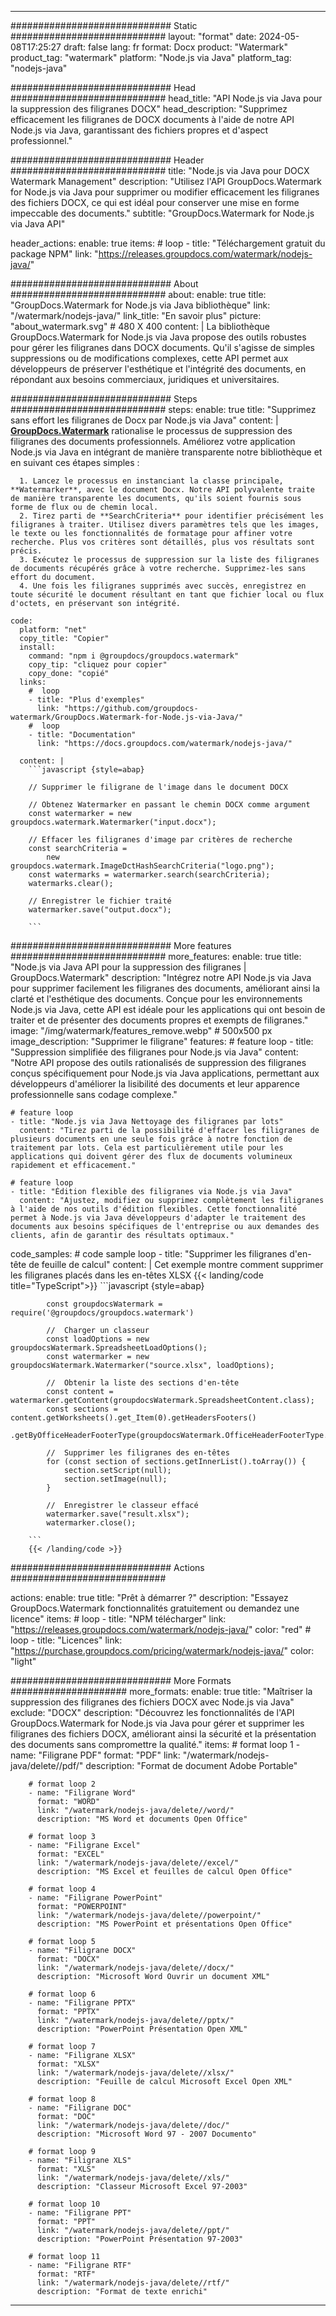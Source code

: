 
---
############################# Static ############################
layout: "format"
date:  2024-05-08T17:25:27
draft: false
lang: fr
format: Docx
product: "Watermark"
product_tag: "watermark"
platform: "Node.js via Java"
platform_tag: "nodejs-java"

############################# Head ############################
head_title: "API Node.js via Java pour la suppression des filigranes DOCX"
head_description: "Supprimez efficacement les filigranes de DOCX documents à l'aide de notre API Node.js via Java, garantissant des fichiers propres et d'aspect professionnel."

############################# Header ############################
title: "Node.js via Java pour DOCX Watermark Management" 
description: "Utilisez l'API GroupDocs.Watermark for Node.js via Java pour supprimer ou modifier efficacement les filigranes des fichiers DOCX, ce qui est idéal pour conserver une mise en forme impeccable des documents."
subtitle: "GroupDocs.Watermark for Node.js via Java API" 

header_actions:
  enable: true
  items:
    #  loop
    - title: "Téléchargement gratuit du package NPM"
      link: "https://releases.groupdocs.com/watermark/nodejs-java/"
      
############################# About ############################
about:
    enable: true
    title: "GroupDocs.Watermark for Node.js via Java bibliothèque"
    link: "/watermark/nodejs-java/"
    link_title: "En savoir plus"
    picture: "about_watermark.svg" # 480 X 400
    content: |
       La bibliothèque GroupDocs.Watermark for Node.js via Java propose des outils robustes pour gérer les filigranes dans DOCX documents. Qu'il s'agisse de simples suppressions ou de modifications complexes, cette API permet aux développeurs de préserver l'esthétique et l'intégrité des documents, en répondant aux besoins commerciaux, juridiques et universitaires.

############################# Steps ############################
steps:
    enable: true
    title: "Supprimez sans effort les filigranes de Docx par Node.js via Java"
    content: |
      **[GroupDocs.Watermark](https://products.groupdocs.com/watermark/nodejs-java/)** rationalise le processus de suppression des filigranes des documents professionnels. Améliorez votre application Node.js via Java en intégrant de manière transparente notre bibliothèque et en suivant ces étapes simples :
      
      1. Lancez le processus en instanciant la classe principale, **Watermarker**, avec le document Docx. Notre API polyvalente traite de manière transparente les documents, qu'ils soient fournis sous forme de flux ou de chemin local.
      2. Tirez parti de **SearchCriteria** pour identifier précisément les filigranes à traiter. Utilisez divers paramètres tels que les images, le texte ou les fonctionnalités de formatage pour affiner votre recherche. Plus vos critères sont détaillés, plus vos résultats sont précis.
      3. Exécutez le processus de suppression sur la liste des filigranes de documents récupérés grâce à votre recherche. Supprimez-les sans effort du document.
      4. Une fois les filigranes supprimés avec succès, enregistrez en toute sécurité le document résultant en tant que fichier local ou flux d'octets, en préservant son intégrité.
   
    code:
      platform: "net"
      copy_title: "Copier"
      install:
        command: "npm i @groupdocs/groupdocs.watermark"
        copy_tip: "cliquez pour copier"
        copy_done: "copié"
      links:
        #  loop
        - title: "Plus d'exemples"
          link: "https://github.com/groupdocs-watermark/GroupDocs.Watermark-for-Node.js-via-Java/"
        #  loop
        - title: "Documentation"
          link: "https://docs.groupdocs.com/watermark/nodejs-java/"
          
      content: |
        ```javascript {style=abap}

        // Supprimer le filigrane de l'image dans le document DOCX

        // Obtenez Watermarker en passant le chemin DOCX comme argument
        const watermarker = new groupdocs.watermark.Watermarker("input.docx");
        
        // Effacer les filigranes d'image par critères de recherche
        const searchCriteria = 
            new groupdocs.watermark.ImageDctHashSearchCriteria("logo.png");
        const watermarks = watermarker.search(searchCriteria);
        watermarks.clear();

        // Enregistrer le fichier traité
        watermarker.save("output.docx");
        
        ```            

############################# More features ############################
more_features:
  enable: true
  title: "Node.js via Java API pour la suppression des filigranes | GroupDocs.Watermark"
  description: "Intégrez notre API Node.js via Java pour supprimer facilement les filigranes des documents, améliorant ainsi la clarté et l'esthétique des documents. Conçue pour les environnements Node.js via Java, cette API est idéale pour les applications qui ont besoin de traiter et de présenter des documents propres et exempts de filigranes."
  image: "/img/watermark/features_remove.webp" # 500x500 px
  image_description: "Supprimer le filigrane"
  features:
    # feature loop
    - title: "Suppression simplifiée des filigranes pour Node.js via Java"
      content: "Notre API propose des outils rationalisés de suppression des filigranes conçus spécifiquement pour Node.js via Java applications, permettant aux développeurs d'améliorer la lisibilité des documents et leur apparence professionnelle sans codage complexe."

    # feature loop
    - title: "Node.js via Java Nettoyage des filigranes par lots"
      content: "Tirez parti de la possibilité d'effacer les filigranes de plusieurs documents en une seule fois grâce à notre fonction de traitement par lots. Cela est particulièrement utile pour les applications qui doivent gérer des flux de documents volumineux rapidement et efficacement."

    # feature loop
    - title: "Édition flexible des filigranes via Node.js via Java"
      content: "Ajustez, modifiez ou supprimez complètement les filigranes à l'aide de nos outils d'édition flexibles. Cette fonctionnalité permet à Node.js via Java développeurs d'adapter le traitement des documents aux besoins spécifiques de l'entreprise ou aux demandes des clients, afin de garantir des résultats optimaux."
      
  code_samples:
    # code sample loop
    - title: "Supprimer les filigranes d'en-tête de feuille de calcul"
      content: |
        Cet exemple montre comment supprimer les filigranes placés dans les en-têtes XLSX
        {{< landing/code title="TypeScript">}}
        ```javascript {style=abap}
        
            const groupdocsWatermark = require('@groupdocs/groupdocs.watermark')

            //  Charger un classeur
            const loadOptions = new groupdocsWatermark.SpreadsheetLoadOptions();
            const watermarker = new groupdocsWatermark.Watermarker("source.xlsx", loadOptions);

            //  Obtenir la liste des sections d'en-tête
            const content = watermarker.getContent(groupdocsWatermark.SpreadsheetContent.class);
            const sections = content.getWorksheets().get_Item(0).getHeadersFooters()
                .getByOfficeHeaderFooterType(groupdocsWatermark.OfficeHeaderFooterType.HeaderPrimary).getSections();
  
            //  Supprimer les filigranes des en-têtes
            for (const section of sections.getInnerList().toArray()) {
                section.setScript(null);
                section.setImage(null);
            }

            //  Enregistrer le classeur effacé
            watermarker.save("result.xlsx");
            watermarker.close();

        ```
        {{< /landing/code >}}


############################# Actions ############################

actions:
  enable: true
  title: "Prêt à démarrer ?"
  description: "Essayez GroupDocs.Watermark fonctionnalités gratuitement ou demandez une licence"
  items:
    #  loop
    - title: "NPM télécharger"
      link: "https://releases.groupdocs.com/watermark/nodejs-java/"
      color: "red"
        #  loop
    - title: "Licences"
      link: "https://purchase.groupdocs.com/pricing/watermark/nodejs-java/"
      color: "light"


############################# More Formats #####################
more_formats:
    enable: true
    title: "Maîtriser la suppression des filigranes des fichiers DOCX avec Node.js via Java"
    exclude: "DOCX"
    description: "Découvrez les fonctionnalités de l'API GroupDocs.Watermark for Node.js via Java pour gérer et supprimer les filigranes des fichiers DOCX, améliorant ainsi la sécurité et la présentation des documents sans compromettre la qualité."
    items: 
        # format loop 1
        - name: "Filigrane PDF"
          format: "PDF"
          link: "/watermark/nodejs-java/delete//pdf/"
          description: "Format de document Adobe Portable"

        # format loop 2
        - name: "Filigrane Word"
          format: "WORD"
          link: "/watermark/nodejs-java/delete//word/"
          description: "MS Word et documents Open Office"
          
        # format loop 3
        - name: "Filigrane Excel"
          format: "EXCEL"
          link: "/watermark/nodejs-java/delete//excel/"
          description: "MS Excel et feuilles de calcul Open Office"

        # format loop 4
        - name: "Filigrane PowerPoint"
          format: "POWERPOINT"
          link: "/watermark/nodejs-java/delete//powerpoint/"
          description: "MS PowerPoint et présentations Open Office"

        # format loop 5
        - name: "Filigrane DOCX"
          format: "DOCX"
          link: "/watermark/nodejs-java/delete//docx/"
          description: "Microsoft Word Ouvrir un document XML"
          
        # format loop 6
        - name: "Filigrane PPTX"
          format: "PPTX"
          link: "/watermark/nodejs-java/delete//pptx/"
          description: "PowerPoint Présentation Open XML"
          
        # format loop 7
        - name: "Filigrane XLSX"
          format: "XLSX"
          link: "/watermark/nodejs-java/delete//xlsx/"
          description: "Feuille de calcul Microsoft Excel Open XML"

        # format loop 8
        - name: "Filigrane DOC"
          format: "DOC"
          link: "/watermark/nodejs-java/delete//doc/"
          description: "Microsoft Word 97 - 2007 Documento"

        # format loop 9
        - name: "Filigrane XLS"
          format: "XLS"
          link: "/watermark/nodejs-java/delete//xls/"
          description: "Classeur Microsoft Excel 97-2003"

        # format loop 10
        - name: "Filigrane PPT"
          format: "PPT"
          link: "/watermark/nodejs-java/delete//ppt/"
          description: "PowerPoint Présentation 97-2003"

        # format loop 11
        - name: "Filigrane RTF"
          format: "RTF"
          link: "/watermark/nodejs-java/delete//rtf/"
          description: "Format de texte enrichi"

---
